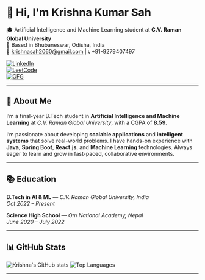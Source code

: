 # 👋 Hi, I'm Krishna Kumar Sah

🎓 Artificial Intelligence and Machine Learning student at **C.V. Raman Global University**  
📍 Based in Bhubaneswar, Odisha, India  
📧 krishnasah2060@gmail.com | 📞 +91-9279407497  

[![LinkedIn](https://img.shields.io/badge/LinkedIn-blue?logo=linkedin&style=for-the-badge)](https://www.linkedin.com/in/krishnasah2060)  
[![LeetCode](https://img.shields.io/badge/LeetCode-FFA116?logo=leetcode&style=for-the-badge)](https://leetcode.com/u/krishnasah2060/)  
[![GFG](https://img.shields.io/badge/GeeksforGeeks-0F9D58?logo=geeksforgeeks&style=for-the-badge)](https://www.geeksforgeeks.org/user/krishnasah2060/)

---

## 🚀 About Me

I’m a final-year B.Tech student in **Artificial Intelligence and Machine Learning** at *C.V. Raman Global University*, with a CGPA of **8.59**.

I’m passionate about developing **scalable applications** and **intelligent systems** that solve real-world problems. I have hands-on experience with **Java**, **Spring Boot**, **React.js**, and **Machine Learning** technologies. Always eager to learn and grow in fast-paced, collaborative environments.

---

## 📚 Education

**B.Tech in AI & ML** — *C.V. Raman Global University, India*  
_Oct 2022 – Present_

**Science High School** — *Om National Academy, Nepal*  
_June 2020 – July 2022_

---


## 📊 GitHub Stats

![Krishna's GitHub stats](https://github-readme-stats.vercel.app/api?username=krishnasah2060&show_icons=true&theme=react)
![Top Languages](https://github-readme-stats.vercel.app/api/top-langs/?username=krishnasah2060&layout=compact&theme=react)

---
